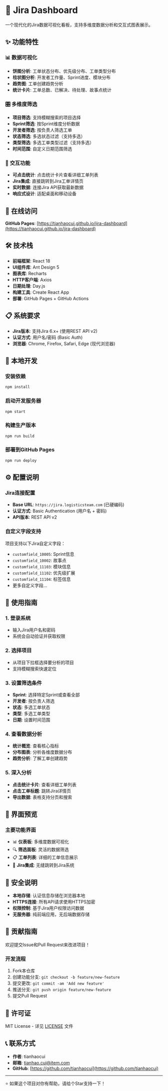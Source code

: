 # 🎯 Jira Dashboard

一个现代化的Jira数据可视化看板，支持多维度数据分析和交互式图表展示。

## ✨ 功能特性

### 📊 **数据可视化**
- **饼图分析**: 工单状态分布、优先级分布、工单类型分布
- **柱状图分析**: 开发者工作量、Sprint进度、模块分布
- **趋势图**: 工单创建趋势分析
- **统计卡片**: 工单总数、已解决、待处理、故事点统计

### 🎛️ **多维度筛选**
- **项目筛选**: 支持模糊搜索的项目选择
- **Sprint筛选**: 按Sprint维度分析数据
- **开发者筛选**: 按负责人筛选工单
- **状态筛选**: 多选状态过滤（支持多选）
- **类型筛选**: 多选工单类型过滤（支持多选）
- **时间范围**: 自定义日期范围筛选

### 🔗 **交互功能**
- **可点击统计**: 点击统计卡片查看详细工单列表
- **Jira集成**: 直接跳转到Jira工单详情页
- **实时数据**: 连接Jira API获取最新数据
- **响应式设计**: 适配桌面和移动设备

## 🚀 在线访问

**GitHub Pages**: [https://tianhaocui.github.io/jira-dashboard](https://tianhaocui.github.io/jira-dashboard)

## 🛠️ 技术栈

- **前端框架**: React 18
- **UI组件库**: Ant Design 5
- **图表库**: Recharts
- **HTTP客户端**: Axios
- **日期处理**: Day.js
- **构建工具**: Create React App
- **部署**: GitHub Pages + GitHub Actions

## 📋 系统要求

- **Jira版本**: 支持Jira 6.x+ (使用REST API v2)
- **认证方式**: 用户名/密码 (Basic Auth)
- **浏览器**: Chrome, Firefox, Safari, Edge (现代浏览器)

## 🔧 本地开发

### 安装依赖
```bash
npm install
```

### 启动开发服务器
```bash
npm start
```

### 构建生产版本
```bash
npm run build
```

### 部署到GitHub Pages
```bash
npm run deploy
```

## ⚙️ 配置说明

### Jira连接配置
- **Base URL**: `https://jira.logisticsteam.com` (已硬编码)
- **认证方式**: Basic Authentication (用户名 + 密码)
- **API版本**: REST API v2

### 自定义字段支持
项目支持以下Jira自定义字段：
- `customfield_10005`: Sprint信息
- `customfield_10002`: 故事点
- `customfield_11103`: 模块信息
- `customfield_11102`: 优先级扩展
- `customfield_11104`: 标签信息
- 更多自定义字段...

## 📱 使用指南

### 1. 登录系统
- 输入Jira用户名和密码
- 系统会自动验证并获取权限

### 2. 选择项目
- 从项目下拉框选择要分析的项目
- 支持模糊搜索快速定位

### 3. 设置筛选条件
- **Sprint**: 选择特定Sprint或查看全部
- **开发者**: 按负责人筛选
- **状态**: 多选工单状态
- **类型**: 多选工单类型
- **日期**: 设置时间范围

### 4. 查看数据分析
- **统计概览**: 查看核心指标
- **分布图表**: 分析各维度数据分布
- **趋势分析**: 了解工单创建趋势

### 5. 深入分析
- **点击统计卡片**: 查看详细工单列表
- **点击工单标题**: 跳转Jira详情页
- **导出数据**: 表格支持分页和搜索

## 🎨 界面预览

### 主要功能界面
- 📊 **仪表板**: 多维度数据可视化
- 🔍 **筛选面板**: 灵活的数据筛选
- 📋 **工单列表**: 详细的工单信息展示
- 🔗 **Jira集成**: 无缝跳转到Jira系统

## 🔐 安全说明

- **本地存储**: 认证信息存储在浏览器本地
- **HTTPS连接**: 所有API请求使用HTTPS加密
- **权限控制**: 基于Jira用户权限访问数据
- **无服务器**: 纯前端应用，无后端数据存储

## 🤝 贡献指南

欢迎提交Issue和Pull Request来改进项目！

### 开发流程
1. Fork本仓库
2. 创建功能分支: `git checkout -b feature/new-feature`
3. 提交更改: `git commit -am 'Add new feature'`
4. 推送分支: `git push origin feature/new-feature`
5. 提交Pull Request

## 📄 许可证

MIT License - 详见 [LICENSE](LICENSE) 文件

## 📞 联系方式

- **作者**: tianhaocui
- **邮箱**: tianhao.cui@item.com
- **GitHub**: [https://github.com/tianhaocui](https://github.com/tianhaocui)

---

⭐ 如果这个项目对你有帮助，请给个Star支持一下！